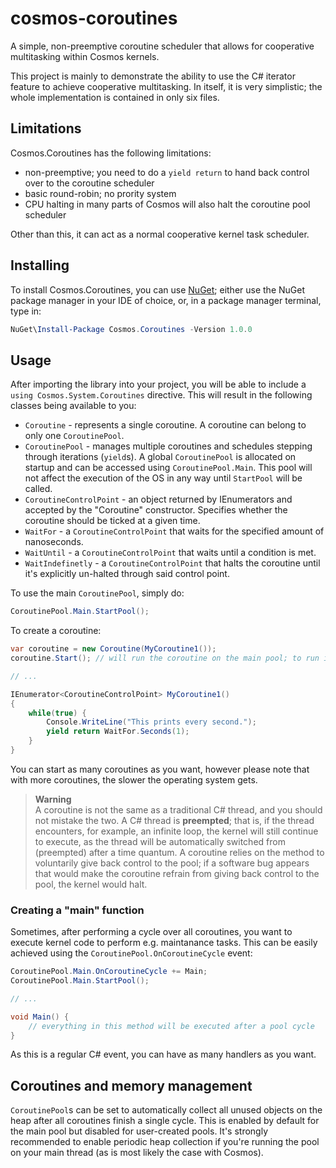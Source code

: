 # cosmos-coroutines
A simple, non-preemptive coroutine scheduler that allows for cooperative multitasking within Cosmos kernels.

This project is mainly to demonstrate the ability to use the C# iterator feature to achieve cooperative multitasking. In itself, it is very simplistic; the whole implementation is contained in only six files.

## Limitations
Cosmos.Coroutines has the following limitations:
- non-preemptive; you need to do a `yield return` to hand back control over to the coroutine scheduler
- basic round-robin; no prority system
- CPU halting in many parts of Cosmos will also halt the coroutine pool scheduler

Other than this, it can act as a normal cooperative kernel task scheduler.

## Installing
To install Cosmos.Coroutines, you can use [NuGet](https://www.nuget.org/packages/Cosmos.Coroutines); either use the NuGet package manager in your IDE of choice, or, in a package manager terminal, type in:
```powershell
NuGet\Install-Package Cosmos.Coroutines -Version 1.0.0
```

## Usage
After importing the library into your project, you will be able to include a `using Cosmos.System.Coroutines` directive. This will result in the following classes being available to you:
- `Coroutine` - represents a single coroutine. A coroutine can belong to only one `CoroutinePool`.
- `CoroutinePool` - manages multiple coroutines and schedules stepping through iterations (`yield`s). A global `CoroutinePool` is allocated on startup and can be accessed using `CoroutinePool.Main`. This pool will not affect the execution of the OS in any way until `StartPool` will be called.
- `CoroutineControlPoint` - an object returned by IEnumerators and accepted by the "Coroutine" constructor. Specifies whether the coroutine should be ticked at a given time.
- `WaitFor` - a `CoroutineControlPoint` that waits for the specified amount of nanoseconds.
- `WaitUntil` - a `CoroutineControlPoint` that waits until a condition is met.
- `WaitIndefinetly` - a `CoroutineControlPoint` that halts the coroutine until it's explicitly un-halted through said control point.

To use the main `CoroutinePool`, simply do:
```cs
CoroutinePool.Main.StartPool();
```

To create a coroutine:
```cs
var coroutine = new Coroutine(MyCoroutine1());
coroutine.Start(); // will run the coroutine on the main pool; to run it in another, use CoroutinePool.AddCoroutine

// ...

IEnumerator<CoroutineControlPoint> MyCoroutine1()
{
    while(true) {
        Console.WriteLine("This prints every second.");
        yield return WaitFor.Seconds(1);
    }
}
```

You can start as many coroutines as you want, however please note that with more coroutines, the slower the operating system gets.

> **Warning**<br>
> A coroutine is not the same as a traditional C# thread, and you should not mistake the two. A C# thread is **preempted**; that is, if the thread encounters, for example, an infinite loop, the kernel will still continue to execute, as the thread will be automatically switched from (preempted) after a time quantum. A coroutine relies on the method to voluntarily give back control to the pool; if a software bug appears that would make the coroutine refrain from giving back control to the pool, the kernel would halt.

### Creating a "main" function
Sometimes, after performing a cycle over all coroutines, you want to execute kernel code to perform e.g. maintanance tasks. This can be easily achieved using the `CoroutinePool.OnCoroutineCycle` event:
```cs
CoroutinePool.Main.OnCoroutineCycle += Main;
CoroutinePool.Main.StartPool();

// ...

void Main() {
    // everything in this method will be executed after a pool cycle
}
```

As this is a regular C# event, you can have as many handlers as you want.

## Coroutines and memory management
`CoroutinePool`s can be set to automatically collect all unused objects on the heap after all coroutines finish a single cycle. This is enabled by default for the main pool but disabled for user-created pools. It's strongly recommended to enable periodic heap collection if you're running the pool on your main thread (as is most likely the case with Cosmos).